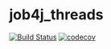 # job4j_threads
[![Build Status](https://travis-ci.org/staskorobeynikov/job4j_threads.svg?branch=master)](https://travis-ci.org/staskorobeynikov/job4j_threads)
[![codecov](https://codecov.io/gh/staskorobeynikov/job4j_threads/branch/master/graph/badge.svg)](https://codecov.io/gh/staskorobeynikov/job4j_threads)